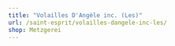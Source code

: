 ```yaml
---
title: "Volailles D'Angèle inc. (Les)"
url: /saint-esprit/volailles-dangele-inc-les/
shop: Metzgerei
---
```

